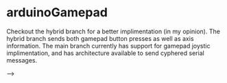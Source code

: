# arduinoGamepad
Checkout the hybrid branch for a better implimentation (in my opinion). The hybrid branch sends both gamepad button presses as well as
axis information. The main branch currently has support for gamepad joystic implimentation, and has architecture available to send
cyphered serial messages.

-->